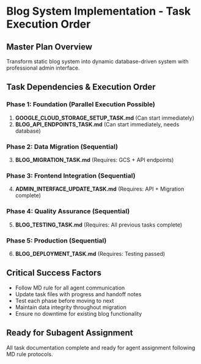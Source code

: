 # Blog System Implementation - Task Execution Order

## Master Plan Overview
Transform static blog system into dynamic database-driven system with professional admin interface.

## Task Dependencies & Execution Order

### Phase 1: Foundation (Parallel Execution Possible)
1. **GOOGLE_CLOUD_STORAGE_SETUP_TASK.md** (Can start immediately)
2. **BLOG_API_ENDPOINTS_TASK.md** (Can start immediately, needs database)

### Phase 2: Data Migration (Sequential)
3. **BLOG_MIGRATION_TASK.md** (Requires: GCS + API endpoints)

### Phase 3: Frontend Integration (Sequential)  
4. **ADMIN_INTERFACE_UPDATE_TASK.md** (Requires: API + Migration complete)

### Phase 4: Quality Assurance (Sequential)
5. **BLOG_TESTING_TASK.md** (Requires: All previous tasks complete)

### Phase 5: Production (Sequential)
6. **BLOG_DEPLOYMENT_TASK.md** (Requires: Testing passed)

## Critical Success Factors
- Follow MD rule for all agent communication
- Update task files with progress and handoff notes
- Test each phase before moving to next
- Maintain data integrity throughout migration
- Ensure no downtime for existing blog functionality

## Ready for Subagent Assignment
All task documentation complete and ready for agent assignment following MD rule protocols.